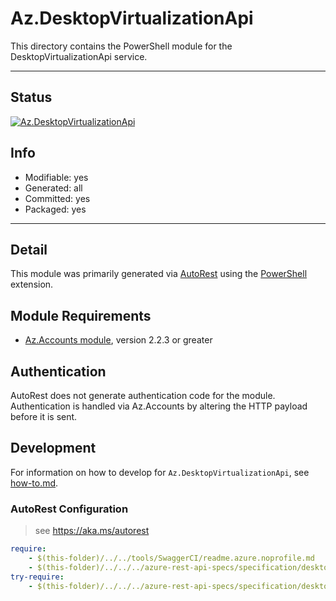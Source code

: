 <!-- region Generated -->
# Az.DesktopVirtualizationApi
This directory contains the PowerShell module for the DesktopVirtualizationApi service.

---
## Status
[![Az.DesktopVirtualizationApi](https://img.shields.io/powershellgallery/v/Az.DesktopVirtualizationApi.svg?style=flat-square&label=Az.DesktopVirtualizationApi "Az.DesktopVirtualizationApi")](https://www.powershellgallery.com/packages/Az.DesktopVirtualizationApi/)

## Info
- Modifiable: yes
- Generated: all
- Committed: yes
- Packaged: yes

---
## Detail
This module was primarily generated via [AutoRest](https://github.com/Azure/autorest) using the [PowerShell](https://github.com/Azure/autorest.powershell) extension.

## Module Requirements
- [Az.Accounts module](https://www.powershellgallery.com/packages/Az.Accounts/), version 2.2.3 or greater

## Authentication
AutoRest does not generate authentication code for the module. Authentication is handled via Az.Accounts by altering the HTTP payload before it is sent.

## Development
For information on how to develop for `Az.DesktopVirtualizationApi`, see [how-to.md](how-to.md).
<!-- endregion -->

### AutoRest Configuration
> see https://aka.ms/autorest

``` yaml
require:
    - $(this-folder)/../../tools/SwaggerCI/readme.azure.noprofile.md
    - $(this-folder)/../../../azure-rest-api-specs/specification/desktopvirtualization/resource-manager/readme.md
try-require:
    - $(this-folder)/../../../azure-rest-api-specs/specification/desktopvirtualization/resource-manager/readme.powershell.md
```
